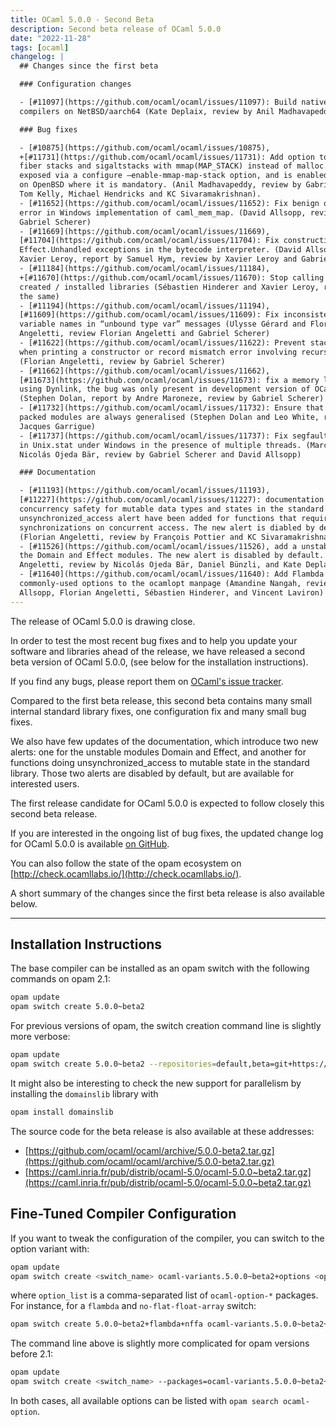 ```yaml
---
title: OCaml 5.0.0 - Second Beta
description: Second beta release of OCaml 5.0.0
date: "2022-11-28"
tags: [ocaml]
changelog: |
  ## Changes since the first beta

  ### Configuration changes

  - [#11097](https://github.com/ocaml/ocaml/issues/11097): Build native-code
  compilers on NetBSD/aarch64 (Kate Deplaix, review by Anil Madhavapeddy)

  ### Bug fixes

  - [#10875](https://github.com/ocaml/ocaml/issues/10875),
  +[#11731](https://github.com/ocaml/ocaml/issues/11731): Add option to allocate
  fiber stacks and sigaltstacks with mmap(MAP_STACK) instead of malloc. This is
  exposed via a configure –enable-mmap-map-stack option, and is enabled by default
  on OpenBSD where it is mandatory. (Anil Madhavapeddy, review by Gabriel Scherer,
  Tom Kelly, Michael Hendricks and KC Sivaramakrishnan).
  - [#11652](https://github.com/ocaml/ocaml/issues/11652): Fix benign off-by-one
  error in Windows implementation of caml_mem_map. (David Allsopp, review by
  Gabriel Scherer)
  - [#11669](https://github.com/ocaml/ocaml/issues/11669),
  [#11704](https://github.com/ocaml/ocaml/issues/11704): Fix construction of
  Effect.Unhandled exceptions in the bytecode interpreter. (David Allsopp and
  Xavier Leroy, report by Samuel Hym, review by Xavier Leroy and Gabriel Scherer)
  - [#11184](https://github.com/ocaml/ocaml/issues/11184),
  +[#11670](https://github.com/ocaml/ocaml/issues/11670): Stop calling ranlib on
  created / installed libraries (Sébastien Hinderer and Xavier Leroy, review by
  the same)
  - [#11194](https://github.com/ocaml/ocaml/issues/11194),
  [#11609](https://github.com/ocaml/ocaml/issues/11609): Fix inconsistent type
  variable names in “unbound type var” messages (Ulysse Gérard and Florian
  Angeletti, review Florian Angeletti and Gabriel Scherer)
  - [#11622](https://github.com/ocaml/ocaml/issues/11622): Prevent stack overflow
  when printing a constructor or record mismatch error involving recursive types.
  (Florian Angeletti, review by Gabriel Scherer)
  - [#11662](https://github.com/ocaml/ocaml/issues/11662),
  [#11673](https://github.com/ocaml/ocaml/issues/11673): fix a memory leak when
  using Dynlink, the bug was only present in development version of OCaml 5.
  (Stephen Dolan, report by Andre Maroneze, review by Gabriel Scherer)
  - [#11732](https://github.com/ocaml/ocaml/issues/11732): Ensure that types from
  packed modules are always generalised (Stephen Dolan and Leo White, review by
  Jacques Garrigue)
  - [#11737](https://github.com/ocaml/ocaml/issues/11737): Fix segfault condition
  in Unix.stat under Windows in the presence of multiple threads. (Marc Lasson,
  Nicolás Ojeda Bär, review by Gabriel Scherer and David Allsopp)

  ### Documentation

  - [#11193](https://github.com/ocaml/ocaml/issues/11193),
  [#11227](https://github.com/ocaml/ocaml/issues/11227): documentation on
  concurrency safety for mutable data types and states in the standard library. A
  unsynchronized_access alert have been added for functions that require user
  synchronizations on concurrent access. The new alert is diabled by default.
  (Florian Angeletti, review by François Pottier and KC Sivaramakrishnan )
  - [#11526](https://github.com/ocaml/ocaml/issues/11526), add a unstable alert to
  the Domain and Effect modules. The new alert is disabled by default. (Florian
  Angeletti, review by Nicolás Ojeda Bär, Daniel Bünzli, and Kate Deplaix)
  - [#11640](https://github.com/ocaml/ocaml/issues/11640): Add Flambda
  commonly-used options to the ocamlopt manpage (Amandine Nangah, review by David
  Allsopp, Florian Angeletti, Sébastien Hinderer, and Vincent Laviron)
---
```


The release of OCaml 5.0.0 is drawing close.

In order to test the most recent bug fixes and to help you update your software
and libraries ahead of the release, we have released a second beta version of
OCaml 5.0.0, (see below for the installation instructions).

If you find any bugs, please report them on [OCaml's issue tracker](https://github.com/ocaml/ocaml/issues).

Compared to the first beta release, this second beta contains many small
internal standard library fixes, one configuration fix and many small bug fixes.

We also have few updates of the documentation, which introduce two new alerts:
one for the unstable modules Domain and Effect, and another for functions doing
unsynchronized_access to mutable state in the standard library. Those two alerts
are disabled by default, but are available for interested users.

The first release candidate for OCaml 5.0.0 is expected to follow closely this
second beta release.

If you are interested in the ongoing list of bug fixes, the updated change log
for OCaml 5.0.0 is available [on GitHub](https://github.com/ocaml/ocaml/blob/5.0/Changes).

You can also follow the state of the opam ecosystem on [http://check.ocamllabs.io/](http://check.ocamllabs.io/).

A short summary of the changes since the first beta release is also available below.

---
## Installation Instructions

The base compiler can be installed as an opam switch with the following commands
on opam 2.1:
```bash
opam update
opam switch create 5.0.0~beta2
```

For previous versions of opam, the switch creation command line is slightly more verbose:
```bash
opam update
opam switch create 5.0.0~beta2 --repositories=default,beta=git+https://github.com/ocaml/ocaml-beta-repository.git
```

It might also be interesting to check the new support for parallelism by installing
the `domainslib` library with
```bash
opam install domainslib
```

The source code for the beta release is also available at these addresses:

* [https://github.com/ocaml/ocaml/archive/5.0.0-beta2.tar.gz](https://github.com/ocaml/ocaml/archive/5.0.0-beta2.tar.gz)
* [https://caml.inria.fr/pub/distrib/ocaml-5.0/ocaml-5.0.0~beta2.tar.gz](https://caml.inria.fr/pub/distrib/ocaml-5.0/ocaml-5.0.0~beta2.tar.gz)

## Fine-Tuned Compiler Configuration

If you want to tweak the configuration of the compiler, you can switch to the option variant with:
```bash
opam update
opam switch create <switch_name> ocaml-variants.5.0.0~beta2+options <option_list>
```
where `option_list` is a comma-separated list of `ocaml-option-*` packages. For instance, for a `flambda` and `no-flat-float-array` switch:
```bash
opam switch create 5.0.0~beta2+flambda+nffa ocaml-variants.5.0.0~beta2+options ocaml-option-flambda ocaml-option-no-flat-float-array
```
The command line above is slightly more complicated for opam versions before 2.1:
```bash
opam update
opam switch create <switch_name> --packages=ocaml-variants.5.0.0~beta2+options,<option_list> --repositories=default,beta=git+https://github.com/ocaml/ocaml-beta-repository.git
```

In both cases, all available options can be listed with `opam search ocaml-option`.
